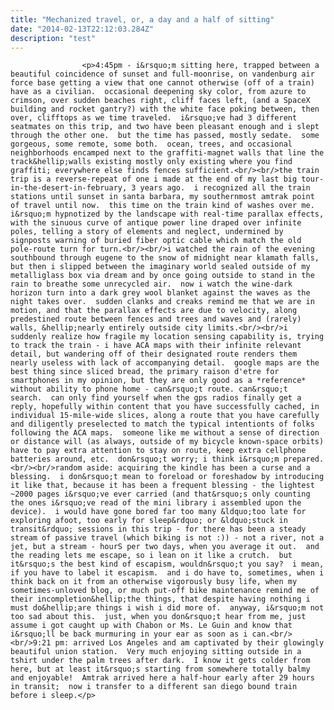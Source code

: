 ```yaml
---
title: "Mechanized travel, or, a day and a half of sitting"
date: "2014-02-13T22:12:03.284Z"
description: "test"
---
```


                    <p>4:45pm - i&rsquo;m sitting here, trapped between a beautiful coincidence of sunset and full-moonrise, on vandenburg air force base getting a view that one cannot otherwise (off of a train) have as a civilian.  occasional deepening sky color, from azure to crimson, over sudden beaches right, cliff faces left, (and a SpaceX building and rocket gantry?) with the white face poking between, then over, clifftops as we time traveled.  i&rsquo;ve had 3 different seatmates on this trip, and two have been pleasant enough and i slept through the other one.  but the time has passed, mostly sedate.  some gorgeous, some remote, some both.  ocean, trees, and occasional neighborhoods encamped next to the graffiti-magnet walls that line the track&hellip;walls existing mostly only existing where you find graffiti; everywhere else finds fences sufficient.<br/><br/>the train trip is a reverse-repeat of one i made at the end of my last big tour-in-the-desert-in-february, 3 years ago.  i recognized all the train stations until sunset in santa barbara, my southernmost amtrak point of travel until now.  this time on the train kind of washes over me.  i&rsquo;m hypnotized by the landscape with real-time parallax effects, with the sinuous curve of antique power line draped over infinite poles, telling a story of elements and neglect, undermined by signposts warning of buried fiber optic cable which match the old pole-route turn for turn.<br/><br/>i watched the rain of the evening southbound through eugene to the snow of midnight near klamath falls, but then i slipped between the imaginary world sealed outside of my metalliglass box via dream and by once going outside to stand in the rain to breathe some unrecycled air.  now i watch the wine-dark horizon turn into a dark grey wool blanket against the waves as the night takes over.  sudden clanks and creaks remind me that we are in motion, and that the parallax effects are due to velocity, along predestined route between fences and trees and waves and (rarely) walls, &hellip;nearly entirely outside city limits.<br/><br/>i suddenly realize how fragile my location sensing capability is, trying to track the train - i have ACA maps with their infinite relevant detail, but wandering off of their designated route renders them nearly useless with lack of accompanying detail.  google maps are the best thing since sliced bread, the primary raison d'etre for smartphones in my opinion, but they are only good as a *reference* without ability to phone home - can&rsquo;t route. can&rsquo;t search.  can only find yourself when the gps radios finally get a reply, hopefully within content that you have successfully cached, in individual 15-mile-wide slices, along a route that you have carefully and diligently preselected to match the typical intentionts of folks following the ACA maps.  someone like me without a sense of direction or distance will (as always, outside of my bicycle known-space orbits) have to pay extra attention to stay on route, keep extra cellphone batteries around, etc.  don&rsquo;t worry; i think i&rsquo;m prepared.<br/><br/>random aside: acquiring the kindle has been a curse and a blessing.  i don&rsquo;t mean to foreload or foreshadow by introducing it like that, because it has been a frequent blessing - the lightest ~2000 pages i&rsquo;ve ever carried (and that&rsquo;s only counting the ones i&rsquo;ve read of the mini library i assembled upon the device).  i would have gone bored far too many &ldquo;too late for exploring afoot, too early for sleep&rdquo; or &ldquo;stuck in transit&rdquo; sessions in this trip - for there has been a steady stream of passive travel (which biking is not :)) - not a river, not a jet, but a stream - hourS per two days, when you average it out.  and the reading lets me escape, so i lean on it like a crutch.  but it&rsquo;s the best kind of escapism, wouldn&rsquo;t you say?  i mean, if you have to label it escapism.  and i do have to, sometimes, when i think back on it from an otherwise vigorously busy life, when my sometimes-unloved blog, or much put-off bike maintenance remind me of their incompletion&hellip;the things, that despite having nothing i must do&hellip;are things i wish i did more of.  anyway, i&rsquo;m not too sad about this.  just, when you don&rsquo;t hear from me, just assume i got caught up with Chabon or Ms. Le Guin and know that i&rsquo;ll be back murmuring in your ear as soon as i can.<br/><br/>9:21 pm: arrived Los Angeles and am captivated by their glowingly beautiful union station.  Very much enjoying sitting outside in a tshirt under the palm trees after dark.  I know it gets colder from here, but at least it&rsquo;s starting from somewhere totally balmy and enjoyable!  Amtrak arrived here a half-hour early after 29 hours in transit;  now i transfer to a different san diego bound train before i sleep.</p>
